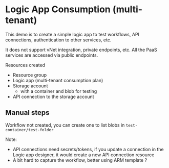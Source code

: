 # Logic App Consumption (multi-tenant)

This demo is to create a simple logic app to test workflows, API connections, authentication to other services, etc.

It does not support vNet integration, private endpoints, etc. All the PaaS services are accessed via public endpoints.

Resources created

- Resource group
- Logic app (multi-tenant consumption plan)
- Storage account
  - with a container and blob for testing
- API connection to the storage account

## Manual steps

Workflow not created, you can create one to list blobs in `test-container/test-folder`

Note:

- API connections need secrets/tokens, if you update a connection in the Logic app designer, it would create a new API connection resource
- A bit hard to capture the workflow, better using ARM template ?
